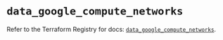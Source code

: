 # `data_google_compute_networks`

Refer to the Terraform Registry for docs: [`data_google_compute_networks`](https://registry.terraform.io/providers/hashicorp/google/5.24.0/docs/data-sources/compute_networks).
